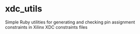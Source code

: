 xdc_utils
=========

Simple Ruby utilities for generating and checking pin assignment constraints in Xilinx XDC constraints files
